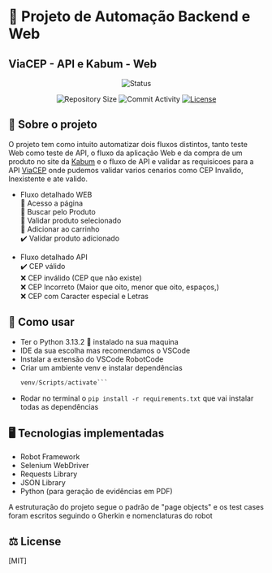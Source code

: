 # 🤖 Projeto de Automação Backend e Web
## ViaCEP - API e Kabum - Web

<p align="center">
  <img
    src="https://img.shields.io/badge/Status-Concluido-green?style=flat-square"
    alt="Status"
  />
</p>

<p align="center">
  <img
    src="https://img.shields.io/github/repo-size/Thomazrlima/README.md-Templates?style=flat"
    alt="Repository Size"
  />
  <img
    src="https://img.shields.io/github/commit-activity/t/Thomazrlima/README.md-Templates?style=flat&logo=github"
    alt="Commit Activity"
  />
  <a href="LICENSE.md"
    ><img
      src="https://img.shields.io/github/license/Thomazrlima/README.md-Templates"
      alt="License"
  /></a>
</p>


## 🚀 Sobre o projeto

O projeto tem como intuito automatizar dois fluxos distintos, tanto teste Web como teste de API, o fluxo da aplicação Web e da compra de um produto no site da <a href="http://kabum.com.br/">Kabum</a> e o fluxo de API e validar as requisicoes para a API <a href="viacep.com.br">ViaCEP</a> onde pudemos validar varios cenarios como CEP Invalido, Inexistente e ate valido. 

- Fluxo detalhado WEB <br>
🔗 Acesso a página <br>
🔎 Buscar pelo Produto <br> 
📌 Validar produto selecionado <br> 
🛒 Adicionar ao carrinho <br> 
✔️ Validar produto adicionado <br>

- Fluxo detalhado API <br>
✔️ CEP válido <br>
❌ CEP inválido (CEP que não existe) <br>
❌ CEP Incorreto (Maior que oito, menor que oito, espaços,) <br>
❌ CEP com Caracter especial e Letras <br>


## 🔧 Como usar

- Ter o Python 3.13.2 :snake: instalado na sua maquina
- IDE da sua escolha mas recomendamos o VSCode
- Instalar a extensão do VSCode RobotCode
- Criar um ambiente venv e instalar dependências 
    ```python -m venv venv
    venv/Scripts/activate```
- Rodar no terminal o <code>pip install -r requirements.txt</code> que vai instalar todas as dependências

## 🖥️ Tecnologias implementadas

- Robot Framework
- Selenium WebDriver
- Requests Library
- JSON Library
- Python (para geração de evidências em PDF)

A estruturação do projeto segue o padrão de "page objects" e os test cases foram escritos seguindo o Gherkin e nomenclaturas do robot


## ⚖️ License

[MIT]